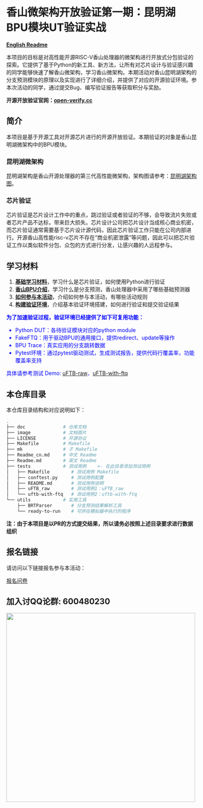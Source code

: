 # 香山微架构开放验证第一期：昆明湖BPU模块UT验证实战

**[English Readme](/Readme.md)**


本项目的目标是对高性能开源RISC-V香山处理器的微架构进行开放式分包验证的探索。它提供了基于Python的新工具、新方法，让所有对芯片设计与验证感兴趣的同学能够快速了解香山微架构，学习香山微架构。本期活动对香山昆明湖架构的分支预测模块的原理以及实现进行了详细介绍，并提供了对应的开源验证环境。参本次活动的同学，通过提交Bug、编写验证报告等获取积分与奖励。


**开源开放验证官网：[open-verify.cc](https://open-verify.cc)**


## 简介

本项目是基于开源工具对开源芯片进行的开源开放验证。本期验证的对象是香山昆明湖微架构中的BPU模块。

### 昆明湖微架构

昆明湖架构是香山开源处理器的第三代高性能微架构，架构图请参考：[昆明湖架构图](https://github.com/OpenXiangShan/XiangShan/raw/kunminghu/images/xs-arch-nanhu.svg)。

### 芯片验证

芯片验证是芯片设计工作中的重点，跳过验证或者验证的不够，会导致流片失败或者芯片产品不达标，带来巨大损失。芯片设计公司把芯片设计当成核心商业机密，而芯片验证通常需要基于芯片设计源代码，因此芯片验证工作只能在公司内部进行。开源香山高性能risc-v芯片不存在“商业机密泄露”等问题，因此可以把芯片验证工作以类似软件分包、众包的方式进行分发，让感兴趣的人远程参与。

## 学习材料

1. **[基础学习材料](https://open-verify.cc/mlvp/docs/)**，学习什么是芯片验证，如何使用Python进行验证
1. **[香山BPU介绍](https://open-verify.cc/xs-bpu/docs/)**，学习什么是分支预测，香山处理器中采用了哪些基础预测器
1. **[如何参与本活动](/doc/join_cn.md)**，介绍如何参与本活动，有哪些活动规则
1. **[构建验证环境](/doc/env_cn.md)**，介绍基本验证环境搭建，如何进行验证和提交验证结果


**<font color="blue">为了加速验证过程，验证环境已经提供了如下可复用功能：</font>**
<font color="blue">
- Python DUT：各待验证模块对应的python module
- FakeFTQ：用于驱动BPU的通用接口，提供redirect、update等操作
- BPU Trace：真实应用的分支跳转数据
- Pytest环境：通过pytest驱动测试，生成测试报告，提供代码行覆盖率，功能覆盖率支持

具体请参考测试 Demo: [uFTB-raw](/tests/uFTB-raw/README.md)、[uFTB-with-ftq](/tests/uFTB-with-ftq/README.md)
</font>


## 本仓库目录

本仓库目录结构和对应说明如下：

```bash
.
├── doc              # 仓库文档
├── image            # 文档图片
├── LICENSE          # 开源协议
├── Makefile         # Makefile
├── mk               # 子 Makefile
├── Readme_cn.md     # 中文 Readme
├── Readme.md        # 英文 Readme
├── tests            # 测试用例    <- 在此目录添加测试用例
│   ├── Makefile        # 测试用例 Makefile
│   ├── conftest.py     # 测试用例配置
│   ├── README.md       # 测试用例说明
│   ├── uFTB_raw        # 测试用例1：uFTB_raw
│   └── uftb-with-ftq   # 测试用例2：uftb-with-ftq
└── utils            # 实用工具
    ├── BRTParser       # 分支预测结果解析工具
    └── ready-to-run    # 可供在模拟器中执行的程序
```

**注：由于本项目是以PR的方式提交结果，所以请务必按照上述目录要求进行数据组织**

## 报名链接

请访问以下链接报名参与本活动：

[报名问卷](https://iz9a87wn37.feishu.cn/share/base/form/shrcnwpiyWaVUzyo47QdPBGy5Yd)

## 加入讨QQ论群: 600480230

<image src="/.github/image/600480230.jpg" alter="600480230" width=500px />
